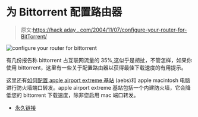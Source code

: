 # 为 Bittorrent 配置路由器

> 原文:[https://hack aday . com/2004/11/07/configure-your-router-for-BitTorrent/](https://hackaday.com/2004/11/07/configure-your-router-for-bittorrent/)

![configure your router for bittorrent](../Images/d07737ef43e5c1a399c28e1145bab9af.png)

有几份报告称 bittorrent 占互联网流量的 35%,这似乎是胡扯，不管怎样，如果你使用 bittorrent，这里有一些关于配置路由器以获得最佳下载速度的有用提示。

这里还有[如何配置 apple airport extreme 基站](%0Ahttp://www.blueskyis.com/bittorrent/airportforwarding.php%0A) (aebs)和 apple macintosh 电脑进行防火墙端口转发。apple airport extreme 基站包括一个内建防火墙，它会降低您的 bittorrent 下载速度，除非您启用 mac 端口转发。

*   [永久链接](http://p2p.weblogsinc.com/entry/0401842428674831/)